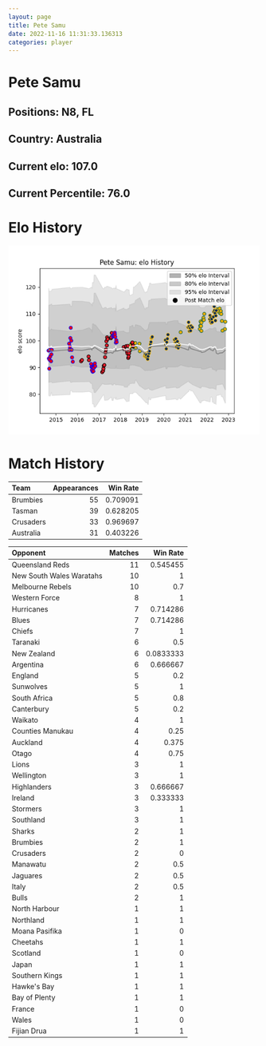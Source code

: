 ```yaml
---  
layout: page  
title: Pete Samu  
date: 2022-11-16 11:31:33.136313  
categories: player  
---
```

# Pete Samu

## Positions: N8, FL

## Country: Australia

## Current elo: 107.0

## Current Percentile: 76.0

# Elo History


![elo history](history_PeteSamu.png)
# Match History


| Team      |   Appearances |   Win Rate |
|:----------|--------------:|-----------:|
| Brumbies  |            55 |   0.709091 |
| Tasman    |            39 |   0.628205 |
| Crusaders |            33 |   0.969697 |
| Australia |            31 |   0.403226 |

| Opponent                 |   Matches |   Win Rate |
|:-------------------------|----------:|-----------:|
| Queensland Reds          |        11 |  0.545455  |
| New South Wales Waratahs |        10 |  1         |
| Melbourne Rebels         |        10 |  0.7       |
| Western Force            |         8 |  1         |
| Hurricanes               |         7 |  0.714286  |
| Blues                    |         7 |  0.714286  |
| Chiefs                   |         7 |  1         |
| Taranaki                 |         6 |  0.5       |
| New Zealand              |         6 |  0.0833333 |
| Argentina                |         6 |  0.666667  |
| England                  |         5 |  0.2       |
| Sunwolves                |         5 |  1         |
| South Africa             |         5 |  0.8       |
| Canterbury               |         5 |  0.2       |
| Waikato                  |         4 |  1         |
| Counties Manukau         |         4 |  0.25      |
| Auckland                 |         4 |  0.375     |
| Otago                    |         4 |  0.75      |
| Lions                    |         3 |  1         |
| Wellington               |         3 |  1         |
| Highlanders              |         3 |  0.666667  |
| Ireland                  |         3 |  0.333333  |
| Stormers                 |         3 |  1         |
| Southland                |         3 |  1         |
| Sharks                   |         2 |  1         |
| Brumbies                 |         2 |  1         |
| Crusaders                |         2 |  0         |
| Manawatu                 |         2 |  0.5       |
| Jaguares                 |         2 |  0.5       |
| Italy                    |         2 |  0.5       |
| Bulls                    |         2 |  1         |
| North Harbour            |         1 |  1         |
| Northland                |         1 |  1         |
| Moana Pasifika           |         1 |  0         |
| Cheetahs                 |         1 |  1         |
| Scotland                 |         1 |  0         |
| Japan                    |         1 |  1         |
| Southern Kings           |         1 |  1         |
| Hawke's Bay              |         1 |  1         |
| Bay of Plenty            |         1 |  1         |
| France                   |         1 |  0         |
| Wales                    |         1 |  0         |
| Fijian Drua              |         1 |  1         |